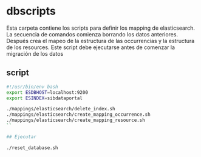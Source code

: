 # dbscripts

Esta carpeta contiene los scripts para definir los mapping de elasticsearch. La secuencia de comandos comienza
borrando los datos anteriores. Después crea el mapeo de la estructura de las occurrencias y la estructura de los
resources. 
Este script debe ejecutarse antes de comenzar la migración de los datos

## script

``` bash
#!/usr/bin/env bash
export ESDBHOST=localhost:9200
export ESINDEX=sibdataportal

./mappings/elasticsearch/delete_index.sh
./mappings/elasticsearch/create_mapping_occurrence.sh
./mappings/elasticsearch/create_mapping_resource.sh
``

## Ejecutar

./reset_database.sh
